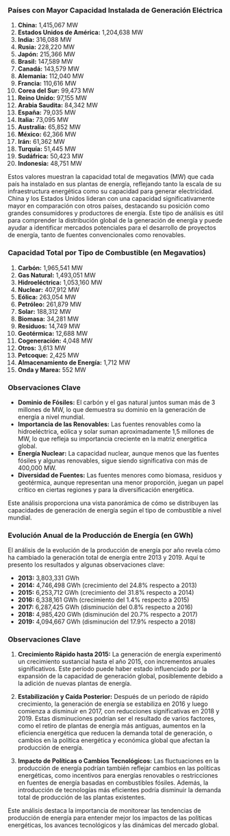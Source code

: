 ### Países con Mayor Capacidad Instalada de Generación Eléctrica
1. **China:** 1,415,067 MW
2. **Estados Unidos de América:** 1,204,638 MW
3. **India:** 316,088 MW
4. **Rusia:** 228,220 MW
5. **Japón:** 215,366 MW
6. **Brasil:** 147,589 MW
7. **Canadá:** 143,579 MW
8. **Alemania:** 112,040 MW
9. **Francia:** 110,616 MW
10. **Corea del Sur:** 99,473 MW
11. **Reino Unido:** 97,155 MW
12. **Arabia Saudita:** 84,342 MW
13. **España:** 79,035 MW
14. **Italia:** 73,095 MW
15. **Australia:** 65,852 MW
16. **México:** 62,366 MW
17. **Irán:** 61,362 MW
18. **Turquía:** 51,445 MW
19. **Sudáfrica:** 50,423 MW
20. **Indonesia:** 48,751 MW

Estos valores muestran la capacidad total de megavatios (MW) que cada país ha instalado en sus plantas de energía, reflejando tanto la escala de su infraestructura energética como su capacidad para generar electricidad. China y los Estados Unidos lideran con una capacidad significativamente mayor en comparación con otros países, destacando su posición como grandes consumidores y productores de energía. 
Este tipo de análisis es útil para comprender la distribución global de la generación de energía y puede ayudar a identificar mercados potenciales para el desarrollo de proyectos de energía, tanto de fuentes convencionales como renovables. 

### Capacidad Total por Tipo de Combustible (en Megavatios)
1. **Carbón:** 1,965,541 MW
2. **Gas Natural:** 1,493,051 MW
3. **Hidroeléctrica:** 1,053,160 MW
4. **Nuclear:** 407,912 MW
5. **Eólica:** 263,054 MW
6. **Petróleo:** 261,879 MW
7. **Solar:** 188,312 MW
8. **Biomasa:** 34,281 MW
9. **Residuos:** 14,749 MW
10. **Geotérmica:** 12,688 MW
11. **Cogeneración:** 4,048 MW
12. **Otros:** 3,613 MW
13. **Petcoque:** 2,425 MW
14. **Almacenamiento de Energía:** 1,712 MW
15. **Onda y Marea:** 552 MW

### Observaciones Clave
- **Dominio de Fósiles:** El carbón y el gas natural juntos suman más de 3 millones de MW, lo que demuestra su dominio en la generación de energía a nivel mundial.
- **Importancia de las Renovables:** Las fuentes renovables como la hidroeléctrica, eólica y solar suman aproximadamente 1,5 millones de MW, lo que refleja su importancia creciente en la matriz energética global.
- **Energía Nuclear:** La capacidad nuclear, aunque menos que las fuentes fósiles y algunas renovables, sigue siendo significativa con más de 400,000 MW.
- **Diversidad de Fuentes:** Las fuentes menores como biomasa, residuos y geotérmica, aunque representan una menor proporción, juegan un papel crítico en ciertas regiones y para la diversificación energética.

Este análisis proporciona una vista panorámica de cómo se distribuyen las capacidades de generación de energía según el tipo de combustible a nivel mundial.

### Evolución Anual de la Producción de Energía (en GWh)

El análisis de la evolución de la producción de energía por año revela cómo ha cambiado la generación total de energía entre 2013 y 2019. Aquí te presento los resultados y algunas observaciones clave:

- **2013:** 3,803,331 GWh
- **2014:** 4,746,498 GWh (crecimiento del 24.8% respecto a 2013)
- **2015:** 6,253,712 GWh (crecimiento del 31.8% respecto a 2014)
- **2016:** 6,338,161 GWh (crecimiento del 1.4% respecto a 2015)
- **2017:** 6,287,425 GWh (disminución del 0.8% respecto a 2016)
- **2018:** 4,985,420 GWh (disminución del 20.7% respecto a 2017)
- **2019:** 4,094,667 GWh (disminución del 17.9% respecto a 2018)

### Observaciones Clave
1. **Crecimiento Rápido hasta 2015:** La generación de energía experimentó un crecimiento sustancial hasta el año 2015, con incrementos anuales significativos. Este período puede haber estado influenciado por la expansión de la capacidad de generación global, posiblemente debido a la adición de nuevas plantas de energía.
  
2. **Estabilización y Caída Posterior:** Después de un periodo de rápido crecimiento, la generación de energía se estabiliza en 2016 y luego comienza a disminuir en 2017, con reducciones significativas en 2018 y 2019. Estas disminuciones podrían ser el resultado de varios factores, como el retiro de plantas de energía más antiguas, aumentos en la eficiencia energética que reducen la demanda total de generación, o cambios en la política energética y económica global que afectan la producción de energía.

3. **Impacto de Políticas o Cambios Tecnológicos:** Las fluctuaciones en la producción de energía podrían también reflejar cambios en las políticas energéticas, como incentivos para energías renovables o restricciones en fuentes de energía basadas en combustibles fósiles. Además, la introducción de tecnologías más eficientes podría disminuir la demanda total de producción de las plantas existentes.

Este análisis destaca la importancia de monitorear las tendencias de producción de energía para entender mejor los impactos de las políticas energéticas, los avances tecnológicos y las dinámicas del mercado global.


